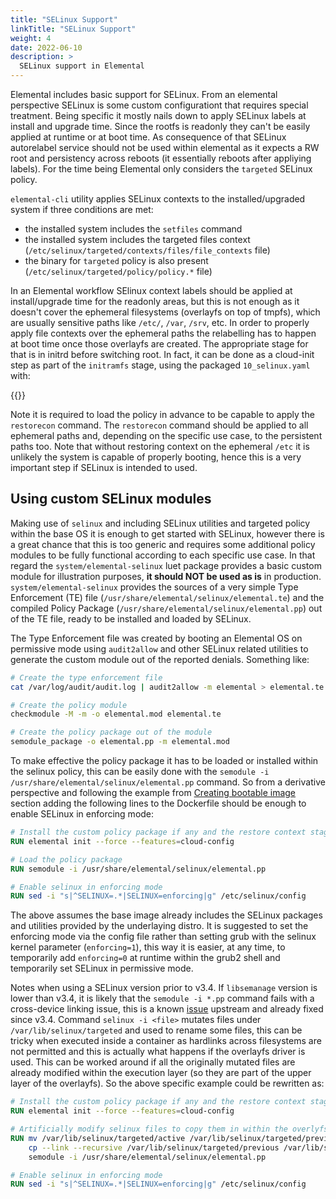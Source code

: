```yaml
---
title: "SELinux Support"
linkTitle: "SELinux Support"
weight: 4
date: 2022-06-10
description: >
  SELinux support in Elemental
---
```


Elemental includes basic support for SELinux. From an elemental perspective SELinux is some custom configurationt that requires special treatment. Being specific it mostly nails down to apply SELinux labels at install and upgrade time. Since the rootfs is readonly they can't be easily applied at runtime or at boot time. As consequence of that SELinux autorelabel service should not be used within elemental as it expects a RW root and persistency across reboots (it essentially reboots after appliying labels). For the time being Elemental only considers the `targeted` SELinux policy.

`elemental-cli` utility applies SELinux contexts to the installed/upgraded system if three conditions are met:

* the installed system includes the `setfiles` command
* the installed system includes the targeted files context (`/etc/selinux/targeted/contexts/files/file_contexts` file)
* the binary for `targeted` policy is also present (`/etc/selinux/targeted/policy/policy.*` file)

In an Elemental workflow SElinux context labels should be applied at install/upgrade time for the readonly areas, but this is not enough as it doesn't cover the ephemeral filesystems (overlayfs on top of tmpfs), which are usually sensitive paths like `/etc/`, `/var`, `/srv`, etc. In order to properly apply file contexts over the ephemeral paths the relabelling has to happen at boot time once those overlayfs are created. The appropriate stage for that is in initrd before switching root. In fact, it can be done as a cloud-init step as part of the `initramfs` stage, using the packaged `10_selinux.yaml` with:

{{<githubembed repo="rancher/elemental-toolkit" file="pkg/features/embedded/cloud-config-defaults/system/oem/10_selinux.yaml" lang="yaml">}}

Note it is required to load the policy in advance to be capable to apply the `restorecon` command. The `restorecon` command should be applied to all ephemeral paths and, depending on the specific use case, to the persistent paths too. Note that without restoring context on the ephemeral `/etc` it is unlikely the system is capable of properly booting, hence this is a very important step if SELinux is intended to used.

## Using custom SELinux modules

Making use of `selinux` and including SELinux utilities and targeted policy within the base OS it is enough to get started with SELinux, however there is a great chance that this is too generic and requires some additional policy modules to be fully functional according to each specific use case. In that regard the  `system/elemental-selinux` luet package provides a basic custom module for illustration purposes, **it should NOT be used as is** in production. `system/elemental-selinux` provides the sources of a very simple Type Enforcement (TE) file (`/usr/share/elemental/selinux/elemental.te`) and the compiled Policy Package (`/usr/share/elemental/selinux/elemental.pp`) out of the TE file, ready to be installed and loaded by SELinux.

The Type Enforcement file was created by booting an Elemental OS on permissive mode using `audit2allow` and other SELinux related utilities to generate the custom module out of the reported denials. Something like:

```bash
# Create the type enforcement file
cat /var/log/audit/audit.log | audit2allow -m elemental > elemental.te

# Create the policy module
checkmodule -M -m -o elemental.mod elemental.te

# Create the policy package out of the module
semodule_package -o elemental.pp -m elemental.mod
```

To make effective the policy package it has to be loaded or installed within the selinux policy, this can be easily done with the `semodule -i /usr/share/elemental/selinux/elemental.pp` command. So from a derivative perspective and following the example from [Creating bootable image](../../creating-derivatives/creating_bootable_images/#example) section adding the following lines to the Dockerfile should be enough to enable SELinux in enforcing mode:

```Dockerfile
# Install the custom policy package if any and the restore context stage in cloud-init config
RUN elemental init --force --features=cloud-config

# Load the policy package
RUN semodule -i /usr/share/elemental/selinux/elemental.pp

# Enable selinux in enforcing mode
RUN sed -i "s|^SELINUX=.*|SELINUX=enforcing|g" /etc/selinux/config
```

The above assumes the base image already includes the SELinux packages and utilities provided by the underlaying distro. It is suggested to set the enforcing mode via the config file rather than setting grub with the selinux kernel parameter (`enforcing=1`), this way it is easier, at any time, to temporarily add `enforcing=0` at runtime within the grub2 shell and temporarily set SELinux in permissive mode.

Notes when using a SELinux version prior to v3.4. If `libsemanage` version is lower than v3.4, it is likely that the `semodule -i *.pp` command fails with a cross-device linking issue, this is a known [issue](https://github.com/SELinuxProject/selinux/issues/343) upstream and already fixed since v3.4. Command `selinux -i <file>` mutates files under `/var/lib/selinux/targeted` and used to rename some files, this can be tricky when executed inside a container as hardlinks across filesystems are not permitted and this is actually what happens if the overlayfs driver is used. This can be worked around if all the originally mutated files are already modified within the execution layer (so they are part of the upper layer of the overlayfs). So the above specific example could be rewritten as:

```Dockerfile
# Install the custom policy package if any and the restore context stage in cloud-init config
RUN elemental init --force --features=cloud-config

# Artificially modify selinux files to copy them in within the overlyfs and then load the policy package
RUN mv /var/lib/selinux/targeted/active /var/lib/selinux/targeted/previous &&\
    cp --link --recursive /var/lib/selinux/targeted/previous /var/lib/selinux/targeted/active &&\
    semodule -i /usr/share/elemental/selinux/elemental.pp

# Enable selinux in enforcing mode
RUN sed -i "s|^SELINUX=.*|SELINUX=enforcing|g" /etc/selinux/config
```
